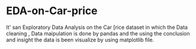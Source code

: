 # EDA-on-Car-price
It' san Exploratory Data Analysis on the Car [rice dataset in which the Data cleaning , Data maipulation is done by pandas and the using the conclusion and insight the data is been visualize by using matplotlib file.
